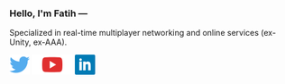 ### Hello, I'm Fatih —

Specialized in real-time multiplayer networking and online services (ex-Unity, ex-AAA).

[![Twitter](icons/twitter.svg)](https://twitter.com/ThusSpokeNomad)
[![YouTube](icons/youtube.svg)](https://youtube.com/@ThusSpokeNomad)
[![LinkedIn](icons/linkedin.svg)](https://linkedin.com/in/ThusSpokeNomad)
